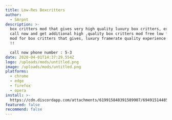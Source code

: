 ```yaml
---
title: Low-Res Boxcritters
author:
  - SArpnt
description: >-
  box critters mod that gives very high quality luxury box critters, experience
  call now and get additional high ,quality box critters mod free low framerate
  mod for box critters that gives, luxury framerate quality experience for free
  !!

  call now phone number : 5-3
date: 2020-04-01T14:37:29.554Z
logo: /uploads/mods/untitled.png
image: /uploads/mods/untitled.png
platforms:
  - chrome
  - edge
  - firefox
  - opera
install: >-
  https://cdn.discordapp.com/attachments/619915848391589907/694915144857288824/Low-Res_boxcritters.user.js
featured: false
recommend: false
---
```


